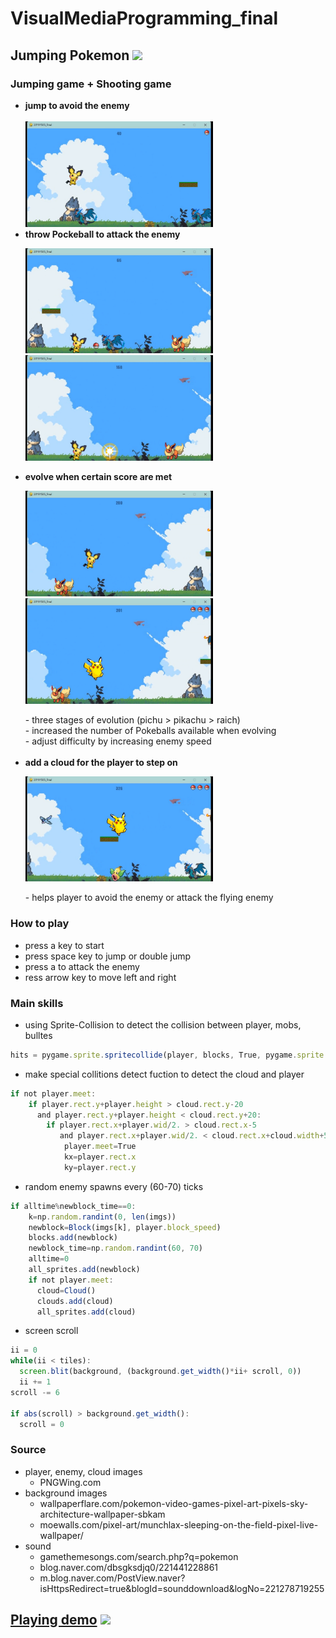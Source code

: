 # VisualMediaProgramming_final
## Jumping Pokemon <img src="https://img.shields.io/badge/Python-3776AB?style=flat&logo=Python&logoColor=white"/> 
### Jumping game + Shooting game

* **jump to avoid the enemy**<br><br>
  <img src="./assets/jump.jpg" width="300">
* **throw Pockeball to attack the enemy**
  <p><img src="./assets/attack1.jpg" width="300"><img src="./assets/attack2.jpg" width="300"></p>
* **evolve when certain score are met**
  <p><img src="./assets/evolve1.jpg" width="300"><img src="./assets/evolve2.jpg" width="300"></p>
  - three stages of evolution (pichu > pikachu > raich)<br>
  - increased the number of Pokeballs available when evolving<br>
  - adjust difficulty by increasing enemy speed<br><br>
* **add a cloud for the player to step on**
  <p><img src="./assets/cloud1.jpg" width="300"></p>
  - helps player to avoid the enemy or attack the flying enemy

   
### How to play
* press a key to start
* press space key to jump or double jump
* press a to attack the enemy
* ress arrow key to move left and right


### Main skills
* using Sprite-Collision to detect the collision between player, mobs, bulltes
```javascript
hits = pygame.sprite.spritecollide(player, blocks, True, pygame.sprite.collide_rect)
```
* make special collitions detect fuction to detect the cloud and player
```javascript
if not player.meet:
    if player.rect.y+player.height > cloud.rect.y-20
      and player.rect.y+player.height < cloud.rect.y+20:
        if player.rect.x+player.wid/2. > cloud.rect.x-5
           and player.rect.x+player.wid/2. < cloud.rect.x+cloud.width+5:
            player.meet=True
            kx=player.rect.x
            ky=player.rect.y
```
* random enemy spawns every (60-70) ticks
```javascript
if alltime%newblock_time==0:
    k=np.random.randint(0, len(imgs))  
    newblock=Block(imgs[k], player.block_speed)
    blocks.add(newblock)
    newblock_time=np.random.randint(60, 70)
    alltime=0
    all_sprites.add(newblock)
    if not player.meet:
      cloud=Cloud() 
      clouds.add(cloud)
      all_sprites.add(cloud)
  ```
* screen scroll
```javascript
ii = 0
while(ii < tiles):
  screen.blit(background, (background.get_width()*ii+ scroll, 0))
  ii += 1
scroll -= 6

if abs(scroll) > background.get_width():
  scroll = 0
```

### Source
* player, enemy, cloud images
  * PNGWing.com
* background images
  * wallpaperflare.com/pokemon-video-games-pixel-art-pixels-sky-architecture-wallpaper-sbkam 
  * moewalls.com/pixel-art/munchlax-sleeping-on-the-field-pixel-live-wallpaper/
* sound
  * gamethemesongs.com/search.php?q=pokemon
  * blog.naver.com/dbsgksdjq0/221441228861
  * m.blog.naver.com/PostView.naver?isHttpsRedirect=true&blogId=sounddownload&logNo=221278719255

## [Playing demo](https://www.youtube.com/watch?v=Qf9bJTcgAkg) <img src="https://img.shields.io/badge/YouTube-FF0000?style=flat&logo=YouTube&logoColor=white"/> 



